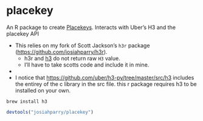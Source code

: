 
<!-- README.md is generated from README.Rmd. Please edit that file -->

# placekey

An R package to create [Placekeys](https://www.placekey.io/). Interacts
with Uber’s H3 and the placekey API

  - This relies on my fork of Scott Jackson’s `h3r` package
    (<https://github.com/josiahparry/h3r>).
      - h3r and [h3](https://github.com/crazycapivara/h3-r) do not
        return raw `H3` value.
      - I’ll have to take scotts code and include it in mine.
  - 
  - I notice that <https://github.com/uber/h3-py/tree/master/src/h3>
    includes the entirey of the c library in the src file. this r
    package requires h3 to be installed on your own.

<!-- end list -->

``` terminal
brew install h3
```

``` r
devtools("josiahparry/placekey")
```
